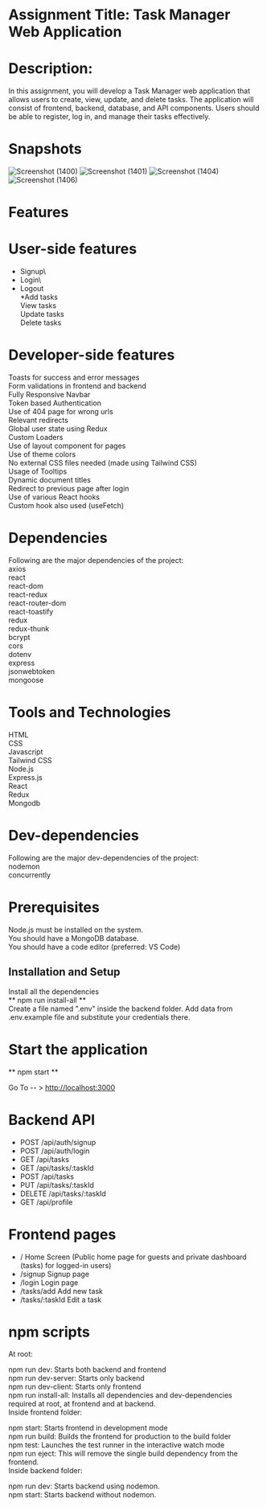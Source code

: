 # Assignment Title: Task Manager Web Application
# Description:
In this assignment, you will develop a Task Manager web application that allows users to create,
view, update, and delete tasks. The application will consist of frontend, backend, database, and
API components. Users should be able to register, log in, and manage their tasks effectively.

# Snapshots
![Screenshot (1400)](https://github.com/Prabhat1225/Task-Manager-Web-Application/assets/107301804/486d66e6-f656-43d6-a0b0-a6adb741d543)
![Screenshot (1401)](https://github.com/Prabhat1225/Task-Manager-Web-Application/assets/107301804/47fa7a90-d876-4432-a85a-d457c24343f1)
![Screenshot (1404)](https://github.com/Prabhat1225/Task-Manager-Web-Application/assets/107301804/dd76aea7-107b-44d1-a564-f3a65245d897)
![Screenshot (1406)](https://github.com/Prabhat1225/Task-Manager-Web-Application/assets/107301804/39364ef3-ed90-4cfe-964e-02eee2be2ef0)


# Features
# User-side features
* Signup\
* Login\
* Logout\
*Add tasks\
View tasks\
Update tasks\
Delete tasks
# Developer-side features
Toasts for success and error messages\
Form validations in frontend and backend\
Fully Responsive Navbar\
Token based Authentication\
Use of 404 page for wrong urls\
Relevant redirects\
Global user state using Redux\
Custom Loaders\
Use of layout component for pages\
Use of theme colors\
No external CSS files needed (made using Tailwind CSS)\
Usage of Tooltips\
Dynamic document titles\
Redirect to previous page after login\
Use of various React hooks\
Custom hook also used (useFetch)

# Dependencies
Following are the major dependencies of the project:\
axios\
react\
react-dom\
react-redux\
react-router-dom\
react-toastify\
redux\
redux-thunk\
bcrypt\
cors\
dotenv\
express\
jsonwebtoken\
mongoose
# Tools and Technologies
HTML\
CSS\
Javascript\
Tailwind CSS\
Node.js\
Express.js\
React\
Redux\
Mongodb
# Dev-dependencies
Following are the major dev-dependencies of the project:\
nodemon\
concurrently
# Prerequisites
Node.js must be installed on the system.\
You should have a MongoDB database.\
You should have a code editor (preferred: VS Code)
## Installation and Setup
Install all the dependencies\
** npm run install-all **\
Create a file named ".env" inside the backend folder. Add data from .env.example file and substitute your credentials there.

# Start the application
** npm start **

Go To -- > [http://localhost:3000](http://localhost:3000/)

# Backend API
- POST     /api/auth/signup
- POST     /api/auth/login
- GET      /api/tasks
- GET      /api/tasks/:taskId
- POST     /api/tasks
- PUT      /api/tasks/:taskId
- DELETE   /api/tasks/:taskId
- GET      /api/profile
# Frontend pages
- /                 Home Screen (Public home page for guests and private dashboard (tasks) for logged-in users)
- /signup           Signup page
- /login            Login page
- /tasks/add        Add new task
- /tasks/:taskId    Edit a task
# npm scripts
At root:

npm run dev: Starts both backend and frontend\
npm run dev-server: Starts only backend\
npm run dev-client: Starts only frontend\
npm run install-all: Installs all dependencies and dev-dependencies required at root, at frontend and at backend.\
Inside frontend folder:

npm start: Starts frontend in development mode\
npm run build: Builds the frontend for production to the build folder\
npm test: Launches the test runner in the interactive watch mode\
npm run eject: This will remove the single build dependency from the frontend.\
Inside backend folder:

npm run dev: Starts backend using nodemon.\
npm start: Starts backend without nodemon.
